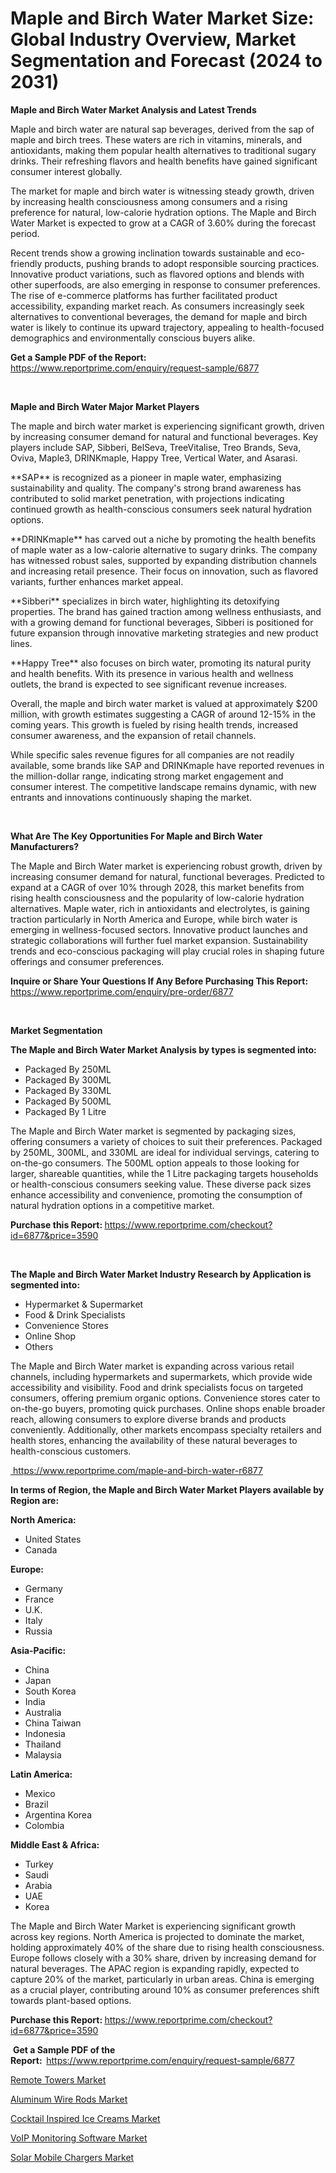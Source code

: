 <p><h1>Maple and Birch Water Market Size: Global Industry Overview, Market Segmentation and Forecast (2024 to 2031)</h1></p><p><strong>Maple and Birch Water Market Analysis and Latest Trends</strong></p>
<p><p>Maple and birch water are natural sap beverages, derived from the sap of maple and birch trees. These waters are rich in vitamins, minerals, and antioxidants, making them popular health alternatives to traditional sugary drinks. Their refreshing flavors and health benefits have gained significant consumer interest globally.</p><p>The market for maple and birch water is witnessing steady growth, driven by increasing health consciousness among consumers and a rising preference for natural, low-calorie hydration options. The Maple and Birch Water Market is expected to grow at a CAGR of 3.60% during the forecast period. </p><p>Recent trends show a growing inclination towards sustainable and eco-friendly products, pushing brands to adopt responsible sourcing practices. Innovative product variations, such as flavored options and blends with other superfoods, are also emerging in response to consumer preferences. The rise of e-commerce platforms has further facilitated product accessibility, expanding market reach. As consumers increasingly seek alternatives to conventional beverages, the demand for maple and birch water is likely to continue its upward trajectory, appealing to health-focused demographics and environmentally conscious buyers alike.</p></p>
<p><strong>Get a Sample PDF of the Report:&nbsp;</strong> <a href="https://www.reportprime.com/enquiry/request-sample/6877">https://www.reportprime.com/enquiry/request-sample/6877</a></p>
<p>&nbsp;</p>
<p><strong>Maple and Birch Water Major Market Players</strong></p>
<p><p>The maple and birch water market is experiencing significant growth, driven by increasing consumer demand for natural and functional beverages. Key players include SAP, Sibberi, BelSeva, TreeVitalise, Treo Brands, Seva, Oviva, Maple3, DRINKmaple, Happy Tree, Vertical Water, and Asarasi.</p><p>**SAP** is recognized as a pioneer in maple water, emphasizing sustainability and quality. The company's strong brand awareness has contributed to solid market penetration, with projections indicating continued growth as health-conscious consumers seek natural hydration options.</p><p>**DRINKmaple** has carved out a niche by promoting the health benefits of maple water as a low-calorie alternative to sugary drinks. The company has witnessed robust sales, supported by expanding distribution channels and increasing retail presence. Their focus on innovation, such as flavored variants, further enhances market appeal.</p><p>**Sibberi** specializes in birch water, highlighting its detoxifying properties. The brand has gained traction among wellness enthusiasts, and with a growing demand for functional beverages, Sibberi is positioned for future expansion through innovative marketing strategies and new product lines.</p><p>**Happy Tree** also focuses on birch water, promoting its natural purity and health benefits. With its presence in various health and wellness outlets, the brand is expected to see significant revenue increases.</p><p>Overall, the maple and birch water market is valued at approximately $200 million, with growth estimates suggesting a CAGR of around 12-15% in the coming years. This growth is fueled by rising health trends, increased consumer awareness, and the expansion of retail channels.</p><p>While specific sales revenue figures for all companies are not readily available, some brands like SAP and DRINKmaple have reported revenues in the million-dollar range, indicating strong market engagement and consumer interest. The competitive landscape remains dynamic, with new entrants and innovations continuously shaping the market.</p></p>
<p>&nbsp;</p>
<p><strong>What Are The Key Opportunities For Maple and Birch Water Manufacturers?</strong></p>
<p><p>The Maple and Birch Water market is experiencing robust growth, driven by increasing consumer demand for natural, functional beverages. Predicted to expand at a CAGR of over 10% through 2028, this market benefits from rising health consciousness and the popularity of low-calorie hydration alternatives. Maple water, rich in antioxidants and electrolytes, is gaining traction particularly in North America and Europe, while birch water is emerging in wellness-focused sectors. Innovative product launches and strategic collaborations will further fuel market expansion. Sustainability trends and eco-conscious packaging will play crucial roles in shaping future offerings and consumer preferences.</p></p>
<p><strong>Inquire or Share Your Questions If Any Before Purchasing This Report:</strong> <a href="https://www.reportprime.com/enquiry/pre-order/6877">https://www.reportprime.com/enquiry/pre-order/6877</a></p>
<p>&nbsp;</p>
<p><strong>Market Segmentation</strong></p>
<p><strong>The Maple and Birch Water Market Analysis by types is segmented into:</strong></p>
<p><ul><li>Packaged By 250ML</li><li>Packaged By 300ML</li><li>Packaged By 330ML</li><li>Packaged By 500ML</li><li>Packaged By 1 Litre</li></ul></p>
<p><p>The Maple and Birch Water market is segmented by packaging sizes, offering consumers a variety of choices to suit their preferences. Packaged by 250ML, 300ML, and 330ML are ideal for individual servings, catering to on-the-go consumers. The 500ML option appeals to those looking for larger, shareable quantities, while the 1 Litre packaging targets households or health-conscious consumers seeking value. These diverse pack sizes enhance accessibility and convenience, promoting the consumption of natural hydration options in a competitive market.</p></p>
<p><strong>Purchase this Report:&nbsp;</strong><a href="https://www.reportprime.com/checkout?id=6877&price=3590">https://www.reportprime.com/checkout?id=6877&price=3590</a></p>
<p>&nbsp;</p>
<p><strong>The Maple and Birch Water Market Industry Research by Application is segmented into:</strong></p>
<p><ul><li>Hypermarket & Supermarket</li><li>Food & Drink Specialists</li><li>Convenience Stores</li><li>Online Shop</li><li>Others</li></ul></p>
<p><p>The Maple and Birch Water market is expanding across various retail channels, including hypermarkets and supermarkets, which provide wide accessibility and visibility. Food and drink specialists focus on targeted consumers, offering premium organic options. Convenience stores cater to on-the-go buyers, promoting quick purchases. Online shops enable broader reach, allowing consumers to explore diverse brands and products conveniently. Additionally, other markets encompass specialty retailers and health stores, enhancing the availability of these natural beverages to health-conscious customers.</p></p>
<p><a href="https://www.reportprime.com/maple-and-birch-water-r6877">&nbsp;https://www.reportprime.com/maple-and-birch-water-r6877</a></p>
<p><strong>In terms of Region, the Maple and Birch Water Market Players available by Region are:</strong></p>
<p>
    <p> <strong> North America: </strong>
        <ul>
            <li>United States</li>
            <li>Canada</li>
        </ul>
        </p> 
    <p> <strong> Europe: </strong>
        <ul>
            <li>Germany</li>
            <li>France</li>
            <li>U.K.</li>
            <li>Italy</li>
            <li>Russia</li>
        </ul>
        </p> 
    <p> <strong> Asia-Pacific: </strong>
        <ul>
            <li>China</li>
            <li>Japan</li>
            <li>South Korea</li>
            <li>India</li>
            <li>Australia</li>
            <li>China Taiwan</li>
            <li>Indonesia</li>
            <li>Thailand</li>
            <li>Malaysia</li>
        </ul>
        </p> 
    <p> <strong> Latin America: </strong>
        <ul>
            <li>Mexico</li>
            <li>Brazil</li>
            <li>Argentina Korea</li>
            <li>Colombia</li>
        </ul>
        </p> 
    <p> <strong> Middle East & Africa: </strong>
        <ul>
            <li>Turkey</li>
            <li>Saudi</li>
            <li>Arabia</li>
            <li>UAE</li>
            <li>Korea</li>
        </ul>
    </p>
    </p>
<p><p>The Maple and Birch Water Market is experiencing significant growth across key regions. North America is projected to dominate the market, holding approximately 40% of the share due to rising health consciousness. Europe follows closely with a 30% share, driven by increasing demand for natural beverages. The APAC region is expanding rapidly, expected to capture 20% of the market, particularly in urban areas. China is emerging as a crucial player, contributing around 10% as consumer preferences shift towards plant-based options.</p></p>
<p><strong>Purchase this Report: </strong><a href="https://www.reportprime.com/checkout?id=6877&price=3590">https://www.reportprime.com/checkout?id=6877&price=3590</a></p>
<p>&nbsp;<strong>Get a Sample PDF of the Report:&nbsp;&nbsp;</strong><a href="https://www.reportprime.com/enquiry/request-sample/6877">https://www.reportprime.com/enquiry/request-sample/6877</a></p>
<p><strong></strong></p>
<p><p><a href="https://medium.com/@pippa.ball45457/remote-towers-market-share-market-analysis-growth-trends-forecasts-for-period-from-113d9dc31aa7">Remote Towers Market</a></p><p><a href="https://issuu.com/reportprime-2/docs/aluminum-wire-rods-market-size-2030_0afa7024efe08b">Aluminum Wire Rods Market</a></p><p><a href="https://github.com/sofayahoo2023/Market-Research-Report-List-6/blob/main/cocktail-inspired-ice-creams-market.md">Cocktail Inspired Ice Creams Market</a></p><p><a href="https://medium.com/@obiemante_40648/voip-monitoring-software-market-indicators-market-size-regional-breakdown-market-player-4e261dfb0910">VoIP Monitoring Software Market</a></p><p><a href="https://www.linkedin.com/pulse/solar-mobile-chargers-market-forecast-global-trends-analysis-ovvwe?trackingId=Ft8c0K9DQ0y081aONNYZBg%3D%3D">Solar Mobile Chargers Market</a></p></p>